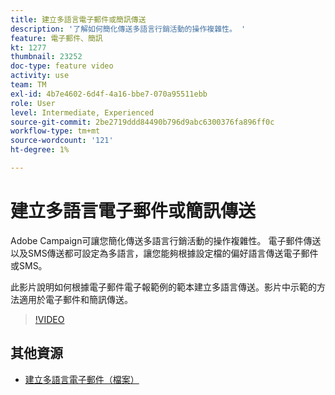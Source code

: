 ```yaml
---
title: 建立多語言電子郵件或簡訊傳送
description: '了解如何簡化傳送多語言行銷活動的操作複雜性。 '
feature: 電子郵件、簡訊
kt: 1277
thumbnail: 23252
doc-type: feature video
activity: use
team: TM
exl-id: 4b7e4602-6d4f-4a16-bbe7-070a95511ebb
role: User
level: Intermediate, Experienced
source-git-commit: 2be2719ddd84490b796d9abc6300376fa896ff0c
workflow-type: tm+mt
source-wordcount: '121'
ht-degree: 1%

---
```


# 建立多語言電子郵件或簡訊傳送

Adobe Campaign可讓您簡化傳送多語言行銷活動的操作複雜性。 電子郵件傳送以及SMS傳送都可設定為多語言，讓您能夠根據設定檔的偏好語言傳送電子郵件或SMS。

此影片說明如何根據電子郵件電子報範例的範本建立多語言傳送。影片中示範的方法適用於電子郵件和簡訊傳送。

>[!VIDEO](https://video.tv.adobe.com/v/23252?quality=12)

## 其他資源

* [建立多語言電子郵件（檔案）](https://docs.adobe.com/content/help/en/campaign-standard/using/communication-channels/email-messages/creating-a-multilingual-email.html)
